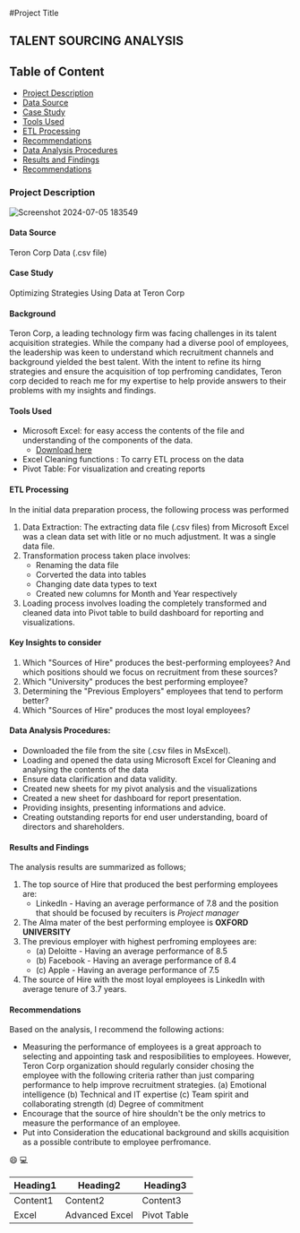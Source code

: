 #Project Title

## TALENT SOURCING ANALYSIS

## Table of Content 

- [Project Description](#project-description)
- [Data Source](#data-source)
- [Case Study](#case-study)
- [Tools Used](#tools-used)
- [ETL Processing](#etl-processing)
- [Recommendations](#recommendations)
- [Data Analysis Procedures](#data-analysis-procedures)
- [Results and Findings](#results-and-findings)
- [Recommendations](#recommendations)

### Project Description

 ![Screenshot 2024-07-05 183549](https://github.com/AlaskaDav/Talent-Sourcing-Project/assets/155531290/f90810f1-19f8-4439-aa89-14cd7ef17e69)

#### Data Source
Teron Corp Data (.csv file)

#### Case Study
Optimizing Strategies Using Data at Teron Corp	

#### Background

Teron Corp, a leading technology firm was facing challenges in its talent acquisition strategies. While the company had a diverse pool of employees, the leadership was keen to understand which recruitment channels and background yielded the best talent. With the intent to refine its hirng strategies and ensure the acquisition of top perfroming candidates, Teron corp decided to reach me for my expertise to help provide answers to their problems with my insights and findings.

#### Tools Used 

- Microsoft Excel: for easy access the contents of the file and understanding of the components of the data.
    - [Download here](http://microsoft.com)
- Excel Cleaning functions : To carry ETL process on the data
- Pivot Table: For visualization and creating reports

#### ETL Processing

In the initial data preparation process, the following process was performed
1. Data Extraction: The extracting data file (.csv files) from Microsoft Excel was a clean data set with litle or no much adjustment. It was a single data file. 
2. Transformation process taken place involves:
   - Renaming the data file
   - Corverted the data into tables
   - Changing date data types to text
   - Created new columns for Month and Year respectively
4. Loading process involves loading the completely transformed and cleaned data into Pivot table to build dashboard for reporting and visualizations.
 
#### Key Insights to consider

1.	Which "Sources of Hire" produces the best-performing employees? And which positions should we focus on recruitment from these sources?
2.	Which "University" produces the best performing employee?
3.	Determining the "Previous Employers" employees that tend to perform better?
4.	Which "Sources of Hire" produces the most loyal employees?

#### Data Analysis Procedures:

- Downloaded the file from the site (.csv files in MsExcel).
- Loading and opened the data using Microsoft Excel for Cleaning and analysing the contents of the data
- Ensure data clarification and data validity.
- Created new sheets for my pivot analysis and the visualizations
- Created a new sheet for dashboard for report presentation. 
- Providing insights, presenting informations and advice.
- Creating outstanding reports for end user understanding, board of directors and shareholders.

#### Results and Findings

The analysis results are summarized as follows;
1. The top source of Hire that produced the best performing employees are:
   - LinkedIn - Having an average performance of 7.8 and the position that should be focused by recuiters is *Project manager*
2. The Alma mater of the best performing employee is **OXFORD UNIVERSITY**
3. The previous employer with highest perfroming employees are:
   - (a) Deloitte - Having an average performance of 8.5
   - (b) Facebook - Having an average performance of 8.4
   - (c) Apple - Having an average performance of 7.5
4. The source of Hire with the most loyal employees is LinkedIn with average tenure of 3.7 years.

#### Recommendations
Based on the analysis, I recommend the following actions:
 - Measuring the performance of employees is a great approach to selecting and appointing task and resposibilities to employees. However, Teron Corp organization should regularly consider chosing the employee with the following criteria rather than just comparing performance to help improve recruitment strategies.
   (a) Emotional intelligence
   (b) Technical and IT expertise
   (c) Team spirit and collaborating strength
   (d) Degree of commitment
 - Encourage that the source of hire shouldn't be the only metrics to measure the performance of an employee.
 - Put into Consideration the educational background and skills acquisition as a possible contribute to employee perfromance.


😄 
💻

|Heading1|Heading2|Heading3|
|--------|--------|--------|
|Content1|Content2|Content3|
|Excel |Advanced Excel |Pivot Table |

